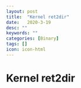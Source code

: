 ```yaml
---
layout: post
title:  "Kernel ret2dir"
date:   2020-3-19
desc: ""
keywords: ""
categories: [Binary]
tags: []
icon: icon-html
---
```


# Kernel ret2dir

